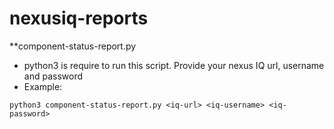 # nexusiq-reports

**component-status-report.py
  * python3 is require to run this script. Provide your nexus IQ url, username and password
  * Example:
```
python3 component-status-report.py <iq-url> <iq-username> <iq-password>
```

